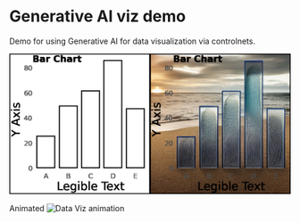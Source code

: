 # Generative AI viz demo
Demo for using Generative AI for data visualization via controlnets.


![Data Viz before and after](side_by_side.png)


Animated
![Data Viz animation](_combined_chart.gif)
